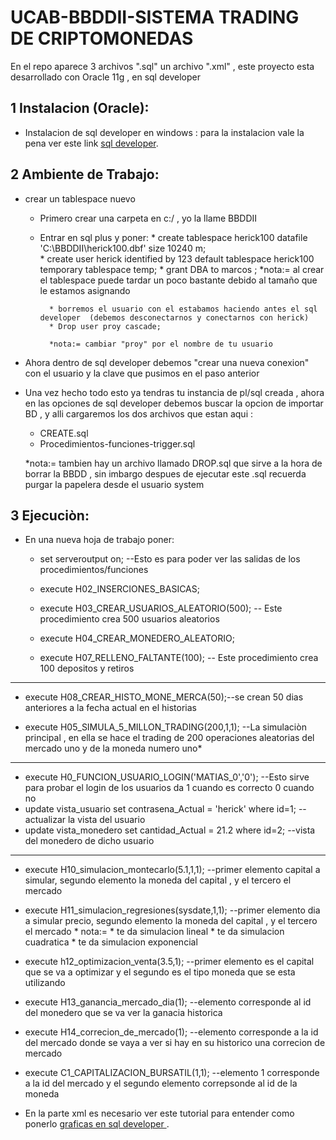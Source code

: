 # UCAB-BBDDII-SISTEMA TRADING DE CRIPTOMONEDAS 

 En el repo aparece 3 archivos ".sql" un archivo ".xml" , este proyecto esta desarrollado con Oracle 11g , en sql developer
 
## 1 Instalacion (Oracle):

   
* Instalacion de sql developer en windows : para la instalacion vale la pena ver este link [sql developer](http://www.tiflocordoba.org/manual-de-instalacion-de-sql-developer-en-windows-y-con-accesibilidad/ "sql developer").

## 2 Ambiente de Trabajo:

* crear un tablespace nuevo
	* Primero crear una carpeta en c:/ , yo la llame BBDDII
	* Entrar en sql plus y poner:
            * create tablespace herick100 datafile  'C:\BBDDII\herick100.dbf' size 10240 m; 	
            * create user herick identified by 123 default tablespace herick100  temporary tablespace temp;
            * grant DBA to marcos ;
   	    *nota:= al crear el tablespace puede tardar un poco bastante debido al tamaño que le estamos asignando 

            * borremos el usuario con el estabamos haciendo antes el sql developer  (debemos desconectarnos y conectarnos con herick)
            * Drop user proy cascade;

            *nota:= cambiar "proy" por el nombre de tu usuario 

* Ahora dentro de sql developer debemos "crear una nueva conexion" con el usuario y la clave que pusimos en el paso anterior

* Una vez hecho todo esto ya tendras tu instancia de pl/sql creada , ahora en las opciones de sql developer debemos buscar la opcion de importar BD , y alli cargaremos los dos archivos que estan aqui :

	* CREATE.sql
	* Procedimientos-funciones-trigger.sql

	*nota:= tambien hay un archivo llamado DROP.sql que sirve a la hora de borrar la BBDD , sin imbargo despues de ejecutar este .sql recuerda purgar la papelera desde el usuario system



## 3 Ejecuciòn:

* En una nueva hoja de trabajo poner:
  
   * set serveroutput on;   --Esto es para poder ver las salidas de los procedimientos/funciones

   * execute H02_INSERCIONES_BASICAS;
   * execute H03_CREAR_USUARIOS_ALEATORIO(500); -- Este procedimiento crea 500 usuarios aleatorios
   * execute H04_CREAR_MONEDERO_ALEATORIO;
   * execute H07_RELLENO_FALTANTE(100); -- Este procedimiento crea 100 depositos y retiros
-------------------------------------------------------------------------------------------------------------------------
   * execute H08_CREAR_HISTO_MONE_MERCA(50);--se crean 50 dias anteriores a la fecha actual en el historias

   * execute  H05_SIMULA_5_MILLON_TRADING(200,1,1); --La simulaciòn principal , en ella se hace el trading de 200 operaciones aleatorias del mercado uno y de la moneda numero uno*
-------------------------------------------------------------------------------------------------------------------------
   * execute H0_FUNCION_USUARIO_LOGIN('MATIAS_0','0'); --Esto sirve para probar el login de los usuarios da 1 cuando es correcto 0 cuando no 
   * update vista_usuario set contrasena_Actual = 'herick' where id=1;  --actualizar la vista del usuario
   * update vista_monedero set cantidad_Actual = 21.2 where id=2;       --vista del monedero de dicho usuario
-------------------------------------------------------------------------------------------------------------------------
   * execute H10_simulacion_montecarlo(5.1,1,1);  --primer elemento capital a simular, segundo elemento la moneda del capital , y el tercero el mercado
   * execute H11_simulacion_regresiones(sysdate,1,1); --primer elemento dia a simular precio, segundo elemento la moneda del  capital , y el tercero el mercado
           * nota:= * te da simulacion lineal
                    * te da simulacion cuadratica
                    * te da simulacion exponencial

   * execute h12_optimizacion_venta(3.5,1);  --primer elemento es el capital que se va a optimizar y el segundo es el tipo moneda que se esta utilizando
   * execute H13_ganancia_mercado_dia(1); --elemento corresponde al id del monedero que se va ver la ganacia historica
   * execute H14_correcion_de_mercado(1); --elemento corresponde a la id del mercado donde se vaya a ver si hay en su historico una correcion de mercado 

   * execute C1_CAPITALIZACION_BURSATIL(1,1); --elemento 1 corresponde a la id del mercado y el segundo elemento correpsonde al id de la moneda

* En la parte xml es necesario ver este tutorial para entender como ponerlo [graficas en sql developer ](http://www.v-espino.com/~chema/daw1/tutoriales/oracle/sqldeveloper.htm "graficas en sql developer").
